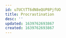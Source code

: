 ```yaml
---
id: u7UCtTT6dN8eQUP8PjfUO
title: Procrastination
desc: ''
updated: 1639762693867
created: 1639762693867
---
```


